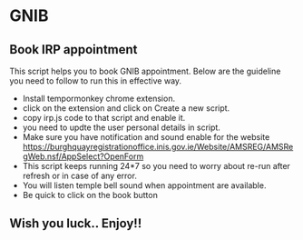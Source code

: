 # GNIB

## Book IRP appointment

This script helps you to book GNIB appointment. Below are the guideline you need to follow to run this in effective way.
- Install tempormonkey chrome extension.
- click on the extension and click on Create a new script.
- copy irp.js code to that script and enable it.
- you need to updte the user personal details in script.
- Make sure you have notification and sound enable for the website https://burghquayregistrationoffice.inis.gov.ie/Website/AMSREG/AMSRegWeb.nsf/AppSelect?OpenForm
- This script keeps running 24*7 so you need to worry about re-run after refresh or in case of any error.
- You will listen temple bell sound when appointment are available.
- Be quick to click on the book button



## Wish you luck.. Enjoy!!
